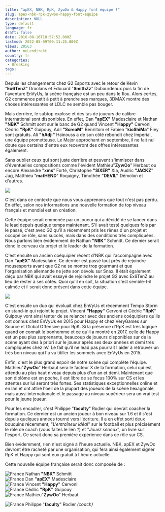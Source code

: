 ```yaml
---
title: "apEX, NBK, RpK, ZywOo & Happy font équipe !"
slug: apex-nbk-rpk-zywoo-happy-font-equipe
description: NULL
type: default
language: fr
draft: false
date: 2018-08-16T18:57:52.000Z
lastmod: 2022-05-09T09:11:25.000Z
views: 20563
author: neLendirekt
country: fr
categories:
 - Breaking
tags:
---
```

Depuis les changements chez G2 Esports avec le retour de Kevin "**Ex6TenZ**" Droolans et Édouard "**SmithZz**" Dubourdeaux puis la fin de l'aventure EnVyUs, la scène française est un peu dans le flou. Alors certes, G2 commence petit à petit à prendre ses marques, 3DMAX montre des choses intéressantes et LDLC ne semble pas bouger. 

Mais derrière, le subtop explose et des tas de joueurs de calibre international sont disponibles. En effet, Dan **"apEX"** Madesclaire et Nathan **"NBK"** Schmitt sont sur le banc de G2 quand Vincent **"Happy"** Cervoni, Cédric **"RpK"** Guipouy, Adil **"ScreaM"** Benrlitom et Fabien "**kioShiMa**" Fiey sont gratuits. Ali **"hAdji"** Haïnouss a de son côté rebondit chez Imperial, une équipe prometteuse. Le Major approchant en septembre, il ne fait nul doute que certains d'entre eux recevront des offres intéressantes également.

Sans oublier ceux qui sont juste derrière et peuvent s'immiscer dans d'éventuelles compositions comme l'évident Mathieu"**ZywOo**" Herbaut ou encore Alexandre "**xms**" Forté, Christophe **"SIXER"** Xia, Audric **"JACKZ"** Jug, Matthieu "**matHEND**" Roquigny, Timothée **"DEVIL"** Démolon et d'autres.

![](https://flickshot-ue.s3.eu-west-2.amazonaws.com/flickshot/article/5b30e2de85aee/images/7XfuQrHDF872Ihv6pfMH3i6YvvadHufH4kcuktjt.jpeg)

C'est dans ce contexte que nous vous apprenons que tout n'est pas perdu. En effet, selon nos informations une nouvelle formation de top niveau français et mondial est en création.

Cette équipe serait emmenée par un joueur qui a décidé de se lancer dans le lead depuis quelque temps maintenant. S'il avait testé quelques fois par le passé, c'est avec G2 qu'il a récemment pris les rênes d'un projet et occupé ce rôle, sans succès, mais dans des conditions très compliquées. Nous parlons bien évidemment de Nathan **"NBK"** Schmitt. Ce dernier serait donc le cerveau du projet et le leader de la formation.

C'est ensuite un ancien coéquipier récent d'NBK qui l'accompagne avec Dan **"apEX"** Madesclaire. Ce dernier est passé tout près de rejoindre mousesports avant que G2 ne se montre trop gourmant et que l'organisation allemande ne jette son dévolu sur Snax. Il était également déçu par NBK qui avait essayé de rejoindre le projet G2 avec Ex6TenZ au lieu de rester à ses côtés. Quoi qu'il en soit, la situation s'est semble-t-il calmée et il serait donc présent dans cette équipe.

![](https://flickshot-ue.s3.eu-west-2.amazonaws.com/flickshot/picture/5b38e5a5d30aa/pic.jpg)

C'est ensuite un duo qui évoluait chez EnVyUs et récemment Tempo Storm en stand-in qui rejoint le projet. Vincent **"Happy"** Cervoni et Cédric **"RpK"** Guipouy vont ainsi tenter de se relancer avec des anciens coéquipiers qu'ils ont connus chez EnVyUs en 2015 pour Happy et chez VeryGames sur Source et Global Offensive pour RpK. Si la présence d'RpK est très logique quand on connait le bonhomme et ce qu'il a montré en 2017, celle de Happy est un peu plus surprenante, beaucoup de joueurs disponibles sur de la scène ayant des à priori sur le joueur après ses deux années et demi très compliquées chez nV. Le fait qu'il ne lead pas pourrait l'aider à retrouver un très bon niveau qui l'a vu titiller les sommets avec EnVyUs en 2015\. 

Enfin, c'est le plus grand espoir de notre scène qui complète l'équipe. Mathieu"**ZywOo**" Herbaut sera le facteur X de la formation, celui qui est attendu au plus haut niveau depuis plus d'un an et demi. Maintenant que son diplôme est en poche, il est libre de se focus 100% sur CS et les attentes sur lui seront très fortes. Ses statistiques exceptionnelles online et en lan et ont attiré l'oeil de la plupart des joueurs de la scène hexagonale, mais aussi internationale et le passage au niveau supérieur sera un vrai test pour le jeune joueur.

Pour les encadrer, c'est Philippe "**faculty**" Rodier qui devrait coacher la formation. Ce dernier est un ancien joueur à bon niveau sur 1.6 et il s'est depuis quelques années tourné vers l'écriture. Il a en effet sorti deux bouquins récemment, "_L'entraîneur idéal_" sur le football et plus précisément le rôle de coach (vous faites le lien ?) et "_Jouez sérieux_", un livre sur l'esport. Ce serait donc sa première expérience dans ce rôle sur CS.

Bien évidemment, rien n'est signé à l'heure actuelle. NBK, apEX et ZywOo devront être racheté par une organisation, qui fera ainsi également signer RpK et Happy qui sont eux gratuit à l'heure actuelle. 

Cette nouvelle équipe française serait donc composée de :

![France](/images/countries/fr.svg)⁠ Nathan **"NBK"** Schmitt  
![France](/images/countries/fr.svg)⁠ Dan **"apEX"** Madesclaire  
![France](/images/countries/fr.svg)⁠ Vincent **"Happy"** Cervoni  
![France](/images/countries/fr.svg)⁠ Cédric **"RpK"** Guipouy  
![France](/images/countries/fr.svg)⁠ Mathieu"**ZywOo**" Herbaut

![France](/images/countries/fr.svg)⁠ Philippe "**faculty**" Rodier _(coach)_
